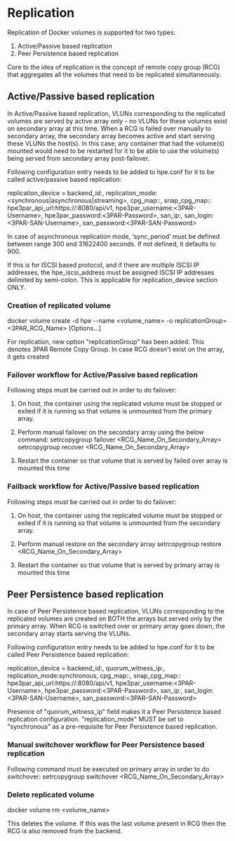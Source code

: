 # Replication #
Replication of Docker volumes is supported for two types:
1. Active/Passive based replication
2. Peer Persistence based replication

Core to the idea of replication is the concept of remote copy group (RCG) that aggregates all the volumes that
need to be replicated simultaneously.

## Active/Passive based replication ##
In Active/Passive based replication, VLUNs corresponding to the replicated volumes are served by active array
only - no VLUNs for these volumes exist on secondary array at this time. When a RCG is failed over manually
to secondary array, the secondary array becomes active and start serving these VLUNs the host(s). In this case,
any container that had the volume(s) mounted would need to be restarted for it to be able to use the volume(s)
being served from secondary array post-failover.

Following configuration entry needs to be added to hpe.conf for it to be called active/passive based replication:

replication_device = backend_id:<Array-Name>,
    replication_mode:<synchronous|asynchronous|streaming>,
    cpg_map:<Source-CPG>:<Target-CPG>,
    snap_cpg_map:<Source-Snap-CPG>:<Target-Snap-CPG>
    hpe3par_api_url:https://<IP>:8080/api/v1,
    hpe3par_username:<3PAR-Username>,
    hpe3par_password:<3PAR-Password>,
    san_ip:<IP>,
    san_login:<3PAR-SAN-Username>,
    san_password:<3PAR-SAN-Password>

In case of asynchronous replication mode, ‘sync_period’ must be defined between range 300 and 31622400 seconds.
If not defined, it defaults to 900.

If this is for ISCSI based protocol, and if there are multiple ISCSI IP addresses, the hpe_iscsi_address must be
assigned ISCSI IP addresses delimited by semi-colon. This is applicable for replication_device section ONLY.


### Creation of replicated volume ###
docker volume create -d hpe --name <volume_name> -o replicationGroup=<3PAR_RCG_Name> [Options...]

For replication, new option "replicationGroup" has been added. This denotes 3PAR Remote Copy Group.
In case RCG doesn't exist on the array, it gets created

### Failover workflow for Active/Passive based replication ###
Following steps must be carried out in order to do failover:
1. On host, the container using the replicated volume must be stopped or exited if it is running so that volume
is unmounted from the primary array.

2. Perform manual failover on the secondary array using the below command:
setrcopygroup failover <RCG_Name_On_Secondary_Array>
setrcopygroup recover <RCG_Name_On_Secondary_Array>

3. Restart the container so that volume that is served by failed over array is mounted this time

### Failback workflow for Active/Passive based replication ###
Following steps must be carried out in order to do failover:
1. On host, the container using the replicated volume must be stopped or exited if it is running so that volume
is unmounted from the secondary array.

2. Perform manual restore on the secondary array
setrcopygroup restore <RCG_Name_On_Secondary_Array>

3. Restart the container so that volume that is served by primary array is mounted this time


## Peer Persistence based replication ##
In case of Peer Persistence based replication, VLUNs corresponding to the replicated volumes are created on BOTH
the arrays but served only by the primary array. When RCG is switched over or primary array goes down, the
secondary array starts serving the VLUNs.

Following configuration entry needs to be added to hpe.conf for it to be called Peer Persistence based replication:

replication_device = backend_id:<Array-Name>,
    quorum_witness_ip:<IP>,
    replication_mode:synchronous,
    cpg_map:<Source-CPG>:<Target-CPG>,
    snap_cpg_map:<Source-Snap-CPG>:<Target-Snap-CPG>
    hpe3par_api_url:https://<IP>:8080/api/v1,
    hpe3par_username:<3PAR-Username>,
    hpe3par_password:<3PAR-Password>,
    san_ip:<IP>,
    san_login:<3PAR-SAN-Username>,
    san_password:<3PAR-SAN-Password>

Presence of "quorum_witness_ip" field makes it a Peer Persistence based replication configuration.
"replication_mode" MUST be set to "synchronous" as a pre-requisite for Peer Persistence based replication.

### Manual switchover workflow for Peer Persistence based replication ###
Following command must be executed on primary array in order to do switchover:
setrcopygroup switchover <RCG_Name_On_Secondary_Array>

### Delete replicated volume ###
docker volume rm <volume_name>

This deletes the volume. If this was the last volume present in RCG then the RCG is also removed from the backend.
